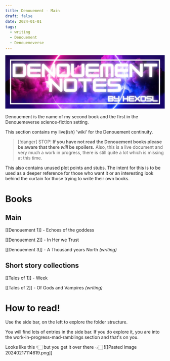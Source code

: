 ```yaml
---
title: Denouement - Main
draft: false
date: 2024-01-01
tags:
  - writing
  - Denouement
  - Denouemeverse
---
```


![Denouement header](Denouement1-Header.jpg)

Denouement is the name of my second book and the first in the Denouemeverse science-fiction setting. 

This section contains my live(ish) 'wiki' for the Denouement continuity. 

> [!danger] STOP!
> **If you have not read the Denouement books please be aware that there *will* be spoilers.** 
> Also, this is a live document and very much a work in progress, there is still quite a lot which is missing at this time.

This also contains unused plot points and stubs. The intent for this is to be used as a deeper reference for those who want it or an interesting look behind the curtain for those trying to write their own books. 

# Books

## Main

[[Denouement 1]] - Echoes of the goddess

[[Denouement 2]] - In Her we Trust

[[Denouement 3]] - A Thousand years North *(writing)*

## Short story collections

[[Tales of 1]] - Week

[[Tales of 2]] - Of Gods and Vampires *(writing)*

# How to read! 
Use the side bar, on the left to explore the folder structure. 

You will find lots of entries in the side bar. If you do explore it, you are into the work-in-progress-mad-ramblings section and that's on you.

Looks like this 👇🏻 but you get it over there 👈🏻
![[Pasted image 20240217114619.png]]

